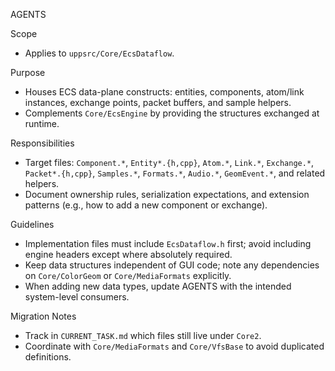 AGENTS

Scope
- Applies to `uppsrc/Core/EcsDataflow`.

Purpose
- Houses ECS data-plane constructs: entities, components, atom/link instances, exchange points, packet buffers, and sample helpers.
- Complements `Core/EcsEngine` by providing the structures exchanged at runtime.

Responsibilities
- Target files: `Component.*`, `Entity*.{h,cpp}`, `Atom.*`, `Link.*`, `Exchange.*`, `Packet*.{h,cpp}`, `Samples.*`, `Formats.*`, `Audio.*`, `GeomEvent.*`, and related helpers.
- Document ownership rules, serialization expectations, and extension patterns (e.g., how to add a new component or exchange).

Guidelines
- Implementation files must include `EcsDataflow.h` first; avoid including engine headers except where absolutely required.
- Keep data structures independent of GUI code; note any dependencies on `Core/ColorGeom` or `Core/MediaFormats` explicitly.
- When adding new data types, update AGENTS with the intended system-level consumers.

Migration Notes
- Track in `CURRENT_TASK.md` which files still live under `Core2`.
- Coordinate with `Core/MediaFormats` and `Core/VfsBase` to avoid duplicated definitions.
